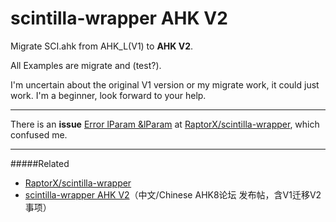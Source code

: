 scintilla-wrapper AHK V2
=================
Migrate SCI.ahk from AHK_L(V1) to **AHK V2**.

All Examples are migrate and (test?).

I'm uncertain about the original V1 version or my migrate work, it could just work.
I'm a beginner, look forward to your help.

---

There is an **issue** [Error lParam &lParam](https://github.com/RaptorX/scintilla-wrapper/issues/1) at [RaptorX/scintilla-wrapper](https://github.com/RaptorX/scintilla-wrapper/issues), which confused me.


---

#####Related
 * [RaptorX/scintilla-wrapper](https://github.com/RaptorX/scintilla-wrapper)  
 * [scintilla-wrapper AHK V2](http://ahk8.com/thread-5255-post-31570.html)（中文/Chinese AHK8论坛 发布帖，含V1迁移V2事项）
